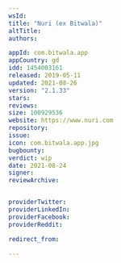 ```yaml
---
wsId: 
title: "Nuri (ex Bitwala)"
altTitle: 
authors:

appId: com.bitwala.app
appCountry: gd
idd: 1454003161
released: 2019-05-11
updated: 2021-08-26
version: "2.1.33"
stars: 
reviews: 
size: 100929536
website: https://www.nuri.com
repository: 
issue: 
icon: com.bitwala.app.jpg
bugbounty: 
verdict: wip
date: 2021-08-24
signer: 
reviewArchive:


providerTwitter: 
providerLinkedIn: 
providerFacebook: 
providerReddit: 

redirect_from:

---
```


